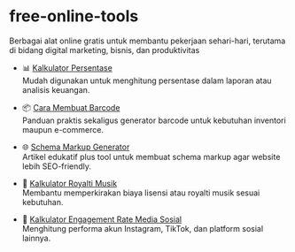 # free-online-tools
Berbagai alat online gratis untuk membantu pekerjaan sehari-hari, terutama di bidang digital marketing, bisnis, dan produktivitas

- 📊 [Kalkulator Persentase](https://urbanidea.id/tech/kalkulator-persentase-online/)  
  Mudah digunakan untuk menghitung persentase dalam laporan atau analisis keuangan.  

- 📦 [Cara Membuat Barcode](https://urbanidea.id/tech/cara-membuat-barcode/)  
  Panduan praktis sekaligus generator barcode untuk kebutuhan inventori maupun e-commerce.  

- 🌐 [Schema Markup Generator](https://urbanidea.id/tech/apa-itu-schema-markup-cara-membuatnya/)  
  Artikel edukatif plus tool untuk membuat schema markup agar website lebih SEO-friendly.  

- 🎵 [Kalkulator Royalti Musik](https://urbanidea.id/tech/kalkulator-menghitung-biaya-royalti-musik/)  
  Membantu memperkirakan biaya lisensi atau royalti musik sesuai kebutuhan.  

- 📱 [Kalkulator Engagement Rate Media Sosial](https://urbanidea.id/tech/kalkulator-engagement-rate-er-media-sosial/)  
  Menghitung performa akun Instagram, TikTok, dan platform sosial lainnya.  
